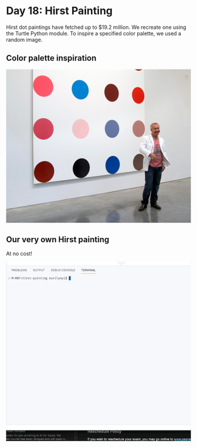# Day 18: Hirst Painting

Hirst dot paintings have fetched up to \$19.2 million. We recreate one using the Turtle Python module. To inspire a specified color palette, we used a random image.

## Color palette inspiration

<img src="https://github.com/marilynyi/100-days-of-code-python/blob/main/days-11-20/day-18/hirst-painting/image2.jpg">

## Our very own Hirst painting

At no cost!

<img src="https://github.com/marilynyi/100-days-of-code-python/blob/main/days-11-20/day-18/hirst-painting/demo.gif">